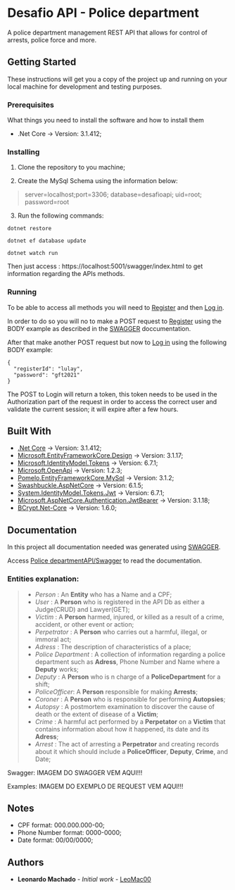 ﻿# Desafio API - Police department

A police department management REST API that allows for control of arrests, police force and more.

## Getting Started

These instructions will get you a copy of the project up and running on your local machine for development and testing purposes.

### Prerequisites

What things you need to install the software and how to install them

- .Net Core → Version: 3.1.412;

### Installing

1. Clone the repository to you machine;

2. Create the MySql Schema using the information below:

> server=localhost;port=3306;
> database=desafioapi;
> uid=root;
> password=root

3. Run the following commands:

```
dotnet restore
```

```
dotnet ef database update
```

```
dotnet watch run
```

Then just access : https://localhost:5001/swagger/index.html to get information regarding the APIs methods.

### Running

To be able to access all methods you will need to [Register](https://localhost:5001/api/v1/users/Register) and then [Log in](https://localhost:5001/api/v1/users/Login).

In order to do so you will no to make a POST request to [Register](https://localhost:5001/api/v1/users/register) using the BODY example as described in the [SWAGGER](https://localhost:5001/swagger/index.html) doccumentation.

After that make another POST request but now to [Log in](https://localhost:5001/api/v1/users/login) using the following BODY example:

```
{
  "registerId": "lulay",
  "password": "gft2021"
}
```

The POST to Login will return a token, this token needs to be used in the Authorization part of the request in order to access the correct user and validate the current session; it will expire after a few hours.

## Built With

- [.Net Core](https://dotnet.microsoft.com/download) → Version: 3.1.412;
- [Microsoft.EntityFrameworkCore.Design](https://www.nuget.org/packages/Microsoft.EntityFrameworkCore.Design/3.1.17) → Version: 3.1.17;
- [Microsoft.IdentityModel.Tokens](https://www.nuget.org/packages/Microsoft.IdentityModel.Tokens/6.7.1) → Version: 6.7.1;
- [Microsoft.OpenApi](https://www.nuget.org/packages/Microsoft.OpenApi/1.2.3) → Version: 1.2.3;
- [Pomelo.EntityFrameworkCore.MySql](https://www.nuget.org/packages/Pomelo.EntityFrameworkCore.MySql/3.1.2) → Version: 3.1.2;
- [Swashbuckle.AspNetCore](https://www.nuget.org/packages/Swashbuckle.AspNetCore/6.1.5) → Version: 6.1.5;
- [System.IdentityModel.Tokens.Jwt](https://www.nuget.org/packages/System.IdentityModel.Tokens.Jwt/6.7.1) → Version: 6.7.1;
- [Microsoft.AspNetCore.Authentication.JwtBearer](https://www.nuget.org/packages/Microsoft.AspNetCore.Authentication.JwtBearer/3.1.18) → Version: 3.1.18;
- [BCrypt.Net-Core](https://www.nuget.org/packages/BCrypt.Net-Core/1.6.0) → Version: 1.6.0;

## Documentation

In this project all documentation needed was generated using [SWAGGER](https://swagger.io/).

Access [Police departmentAPI/Swagger](https://localhost:5001/swagger/index.html) to read the documentation.

### Entities explanation:

> - _Person_ : An **Entity** who has a Name and a CPF;
> - _User_ : A **Person** who is registered in the API Db as either a Judge(CRUD) and Lawyer(GET);
> - _Victim_ : A **Person** harmed, injured, or killed as a result of a crime, accident, or other event or action;
> - _Perpetrator_ : A **Person** who carries out a harmful, illegal, or immoral act;
> - _Adress_ : The description of characteristics of a place;
> - _Police Department_ : A collection of information regarding a police department such as **Adress**, Phone Number and Name where a **Deputy** works;
> - _Deputy_ : A **Person** who is n charge of a **PoliceDepartment** for a shift;
> - _PoliceOfficer_: A **Person** responsible for making **Arrests**;
> - _Coroner_ : A **Person** who is responsible for performing **Autopsies**;
> - _Autopsy_ : A postmortem examination to discover the cause of death or the extent of disease of a **Victim**;
> - _Crime_ : A harmful act performed by a **Perpetator** on a **Victim** that contains information about how it happened, its date and its **Adress**;
> - _Arrest_ : The act of arresting a **Perpetrator** and creating records about it which should include a **PoliceOfficer**, **Deputy**, **Crime**, and Date;

Swagger:
IMAGEM DO SWAGGER VEM AQUI!!!

Examples:
IMAGEM DO EXEMPLO DE REQUEST VEM AQUI!!!

## Notes

- CPF format: 000.000.000-00;
- Phone Number format: 0000-0000;
- Date format: 00/00/0000;

## Authors

- **Leonardo Machado** - _Initial work_ - [LeoMac00](https://github.com/leomac00)
